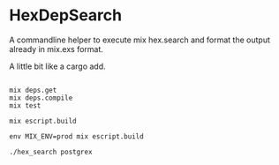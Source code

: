 # HexDepSearch

A commandline helper to execute mix hex.search and format the 
output already in mix.exs format.

A little bit like a cargo add.

```fish

mix deps.get
mix deps.compile
mix test

mix escript.build

env MIX_ENV=prod mix escript.build

./hex_search postgrex

```
